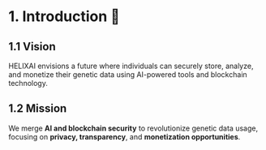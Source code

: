 # 1. Introduction 🌟

## 1.1 Vision  
HELIXAI envisions a future where individuals can securely store, analyze, and monetize their genetic data using AI-powered tools and blockchain technology.

## 1.2 Mission  
We merge **AI and blockchain security** to revolutionize genetic data usage, focusing on **privacy, transparency**, and **monetization opportunities**.
